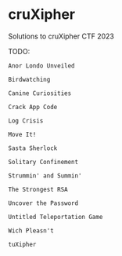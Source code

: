 # cruXipher
Solutions to cruXipher CTF 2023

TODO:

    Anor Londo Unveiled

    Birdwatching

    Canine Curiosities

    Crack App Code

    Log Crisis

    Move It!

    Sasta Sherlock

    Solitary Confinement

    Strummin' and Summin'

    The Strongest RSA

    Uncover the Password

    Untitled Teleportation Game

    Wich Pleasn't

    tuXipher
